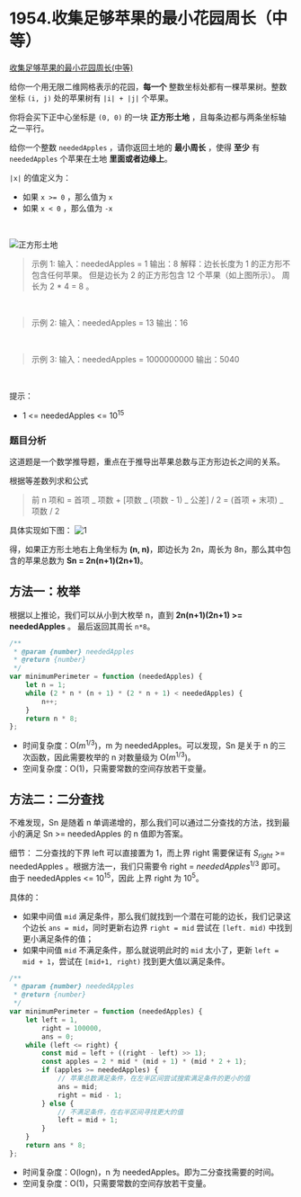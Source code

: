 # 1954.收集足够苹果的最小花园周长（中等）

[收集足够苹果的最小花园周长(中等)](https://leetcode.cn/problems/minimum-garden-perimeter-to-collect-enough-apples/)

给你一个用无限二维网格表示的花园，**每一个** 整数坐标处都有一棵苹果树。整数坐标 `(i, j)` 处的苹果树有 `|i| + |j|` 个苹果。

你将会买下正中心坐标是 `(0, 0)` 的一块 **正方形土地** ，且每条边都与两条坐标轴之一平行。

给你一个整数 `neededApples` ，请你返回土地的 **最小周长** ，使得 **至少** 有 `neededApples` 个苹果在土地 **里面或者边缘上**。

`|x|` 的值定义为：

-   如果 `x >= 0` ，那么值为 `x`
-   如果 `x < 0` ，那么值为 `-x`

<br/>

![正方形土地](https://pic.leetcode-cn.com/1627790803-qcBKFw-image.png)

> 示例 1:
> 输入：neededApples = 1
> 输出：8
> 解释：边长长度为 1 的正方形不包含任何苹果。
> 但是边长为 2 的正方形包含 12 个苹果（如上图所示）。
> 周长为 2 \* 4 = 8 。

<br />

> 示例 2:
> 输入：neededApples = 13
> 输出：16

<br/>

> 示例 3:
> 输入：neededApples = 1000000000
> 输出：5040

<br/>

提示：

-   1 <= neededApples <= $10^{15}$

### 题目分析

这道题是一个数学推导题，重点在于推导出苹果总数与正方形边长之间的关系。

根据等差数列求和公式

> 前 n 项和 = 首项 _ 项数 + [项数 _ (项数 - 1) _ 公差] / 2
> = (首项 + 末项) _ 项数 / 2

具体实现如下图：
![1](https://pic.leetcode.cn/1703216655-CnqSqn-LC1954-c.png)

得，如果正方形土地右上角坐标为 **(n, n)**，即边长为 2n，周长为 8n，那么其中包含的苹果总数为 **Sn = 2n(n+1)(2n+1)**。

## 方法一：枚举

根据以上推论，我们可以从小到大枚举 n，直到 **2n(n+1)(2n+1) >= neededApples** 。
最后返回其周长 `n*8`。

```js
/**
 * @param {number} neededApples
 * @return {number}
 */
var minimumPerimeter = function (neededApples) {
    let n = 1;
    while (2 * n * (n + 1) * (2 * n + 1) < neededApples) {
        n++;
    }
    return n * 8;
};
```

-   时间复杂度：O($m^{1/3}$)，m 为 neededApples。可以发现，Sn 是关于 n 的三次函数，因此需要枚举的 n 对数量级为 O($m^{1/3}$)。
-   空间复杂度：O(1)，只需要常数的空间存放若干变量。

## 方法二：二分查找

不难发现，Sn 是随着 n 单调递增的，那么我们可以通过二分查找的方法，找到最小的满足 Sn >= neededApples 的 n 值即为答案。

细节：
二分查找的下界 left 可以直接置为 1，而上界 right 需要保证有 $S_{right}$ >= neededApples 。根据方法一，我们只需要令 right = $neededApples^{1/3}$ 即可。由于 neededApples <= $10^{15}$，因此 上界 right 为 $10^5$。

具体的：

-   如果中间值 `mid` 满足条件，那么我们就找到一个潜在可能的边长，我们记录这个边长 `ans = mid`，同时更新右边界 `right = mid` 尝试在 `[left. mid)` 中找到更小满足条件的值；
-   如果中间值 `mid` 不满足条件，那么就说明此时的 `mid` 太小了，更新 `left = mid + 1`，尝试在 `[mid+1, right)` 找到更大值以满足条件。

```js
/**
 * @param {number} neededApples
 * @return {number}
 */
var minimumPerimeter = function (neededApples) {
    let left = 1,
        right = 100000,
        ans = 0;
    while (left <= right) {
        const mid = left + ((right - left) >> 1);
        const apples = 2 * mid * (mid + 1) * (mid * 2 + 1);
        if (apples >= neededApples) {
            // 苹果总数满足条件，在左半区间尝试搜索满足条件的更小的值
            ans = mid;
            right = mid - 1;
        } else {
            // 不满足条件，在右半区间寻找更大的值
            left = mid + 1;
        }
    }
    return ans * 8;
};
```

-   时间复杂度：O(logn)，n 为 neededApples。即为二分查找需要的时间。
-   空间复杂度：O(1)，只需要常数的空间存放若干变量。
